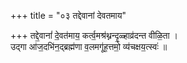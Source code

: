 +++
title = "०३ तद्देवानां देवतमाय"

+++
तद्दे॒वानां॑ दे॒वत॑माय॒ कर्त्व॒मश्र॑थ्नन्दृ॒ळ्हाव्र॑दन्त वीळि॒ता ।  
उद्गा आ॑ज॒दभि॑न॒द्ब्रह्म॑णा व॒लमगू॑ह॒त्तमो॒ व्य॑चक्षय॒त्स्वः॑ ॥